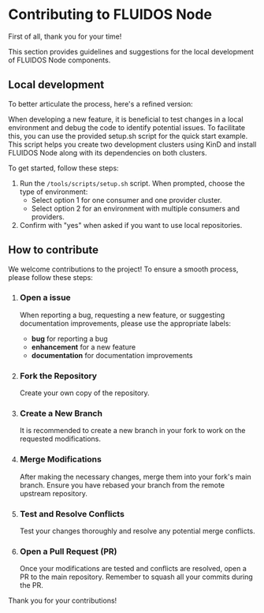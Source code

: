 # Contributing to FLUIDOS Node #

First of all, thank you for your time!

This section provides guidelines and suggestions for the local development of FLUIDOS Node components.

## Local development ##

To better articulate the process, here's a refined version:

When developing a new feature, it is beneficial to test changes in a local environment and debug the code to identify potential issues. To facilitate this, you can use the provided setup.sh script for the quick start example. This script helps you create two development clusters using KinD and install FLUIDOS Node along with its dependencies on both clusters.

To get started, follow these steps:

1. Run the `/tools/scripts/setup.sh` script.
    When prompted, choose the type of environment:
     - Select option 1 for one consumer and one provider cluster.
     - Select option 2 for an environment with multiple consumers and providers.
2. Confirm with "yes" when asked if you want to use local repositories.

## How to contribute ##

We welcome contributions to the project! To ensure a smooth process, please follow these steps:

1. ### Open a issue ###

    When reporting a bug, requesting a new feature, or suggesting documentation improvements, please use the appropriate labels:
    - **bug** for reporting a bug
    - **enhancement** for a new feature
    - **documentation** for documentation improvements

2. ### Fork the Repository ###

    Create your own copy of the repository.

3. ### Create a New Branch ###

    It is recommended to create a new branch in your fork to work on the requested modifications.

4. ### Merge Modifications ###

    After making the necessary changes, merge them into your fork's main branch. Ensure you have rebased your branch from the remote upstream repository.

5. ### Test and Resolve Conflicts ###

    Test your changes thoroughly and resolve any potential merge conflicts.

6. ### Open a Pull Request (PR) ###

    Once your modifications are tested and conflicts are resolved, open a PR to the main repository. Remember to squash all your commits during the PR.

Thank you for your contributions!
